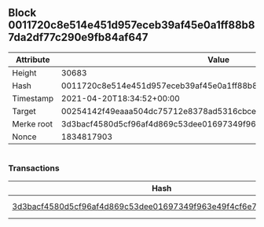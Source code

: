 ## Block 0011720c8e514e451d957eceb39af45e0a1ff88b87da2df77c290e9fb84af647

Attribute | Value
--- | ---
Height | 30683
Hash | 0011720c8e514e451d957eceb39af45e0a1ff88b87da2df77c290e9fb84af647
Timestamp | 2021-04-20T18:34:52+00:00
Target | 00254142f49eaaa504dc75712e8378ad5316cbcead634704b3734b6271167cc4
Merke root | 3d3bacf4580d5cf96af4d869c53dee01697349f963e49f4cf6e7a76f7ad8f2a6
Nonce | 1834817903

```

```

### Transactions

Hash | Amount
--- | ---
[3d3bacf4580d5cf96af4d869c53dee01697349f963e49f4cf6e7a76f7ad8f2a6](3d3bacf4580d5cf96af4d869c53dee01697349f963e49f4cf6e7a76f7ad8f2a6.md) | 10.00000000 SKEPTI 
